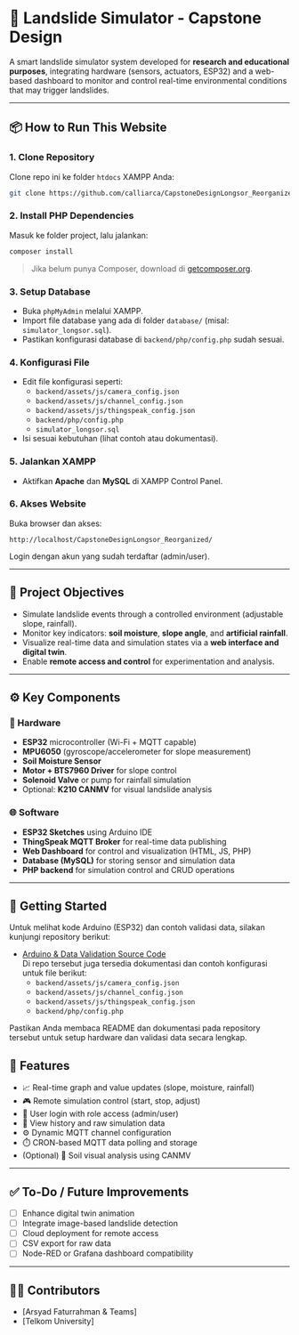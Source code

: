 # 🌋 Landslide Simulator - Capstone Design

A smart landslide simulator system developed for **research and educational purposes**, integrating hardware (sensors, actuators, ESP32) and a web-based dashboard to monitor and control real-time environmental conditions that may trigger landslides.

---

## 📦 How to Run This Website

### 1. Clone Repository
Clone repo ini ke folder `htdocs` XAMPP Anda:
```bash
git clone https://github.com/calliarca/CapstoneDesignLongsor_Reorganized.git
```

### 2. Install PHP Dependencies
Masuk ke folder project, lalu jalankan:
```bash
composer install
```
> Jika belum punya Composer, download di [getcomposer.org](https://getcomposer.org/).

### 3. Setup Database
- Buka `phpMyAdmin` melalui XAMPP.
- Import file database yang ada di folder `database/` (misal: `simulator_longsor.sql`).
- Pastikan konfigurasi database di `backend/php/config.php` sudah sesuai.

### 4. Konfigurasi File
- Edit file konfigurasi seperti:
  - `backend/assets/js/camera_config.json`
  - `backend/assets/js/channel_config.json`
  - `backend/assets/js/thingspeak_config.json`
  - `backend/php/config.php`
  - `simulator_longsor.sql`
- Isi sesuai kebutuhan (lihat contoh atau dokumentasi).

### 5. Jalankan XAMPP
- Aktifkan **Apache** dan **MySQL** di XAMPP Control Panel.

### 6. Akses Website
Buka browser dan akses:
```
http://localhost/CapstoneDesignLongsor_Reorganized/
```
Login dengan akun yang sudah terdaftar (admin/user).

---

## 📌 Project Objectives

- Simulate landslide events through a controlled environment (adjustable slope, rainfall).
- Monitor key indicators: **soil moisture**, **slope angle**, and **artificial rainfall**.
- Visualize real-time data and simulation states via a **web interface and digital twin**.
- Enable **remote access and control** for experimentation and analysis.

---

## ⚙️ Key Components

### 🧠 Hardware
- **ESP32** microcontroller (Wi-Fi + MQTT capable)
- **MPU6050** (gyroscope/accelerometer for slope measurement)
- **Soil Moisture Sensor**
- **Motor + BTS7960 Driver** for slope control
- **Solenoid Valve** or pump for rainfall simulation
- Optional: **K210 CANMV** for visual landslide analysis

### 🌐 Software
- **ESP32 Sketches** using Arduino IDE
- **ThingSpeak MQTT Broker** for real-time data publishing
- **Web Dashboard** for control and visualization (HTML, JS, PHP)
- **Database (MySQL)** for storing sensor and simulation data
- **PHP backend** for simulation control and CRUD operations

---

## 🚀 Getting Started

Untuk melihat kode Arduino (ESP32) dan contoh validasi data, silakan kunjungi repository berikut:
- [Arduino & Data Validation Source Code](https://github.com/calliarca/CapstoneDesignLongsor_AddOns)  
  Di repo tersebut juga tersedia dokumentasi dan contoh konfigurasi untuk file berikut:
  - `backend/assets/js/camera_config.json`
  - `backend/assets/js/channel_config.json`
  - `backend/assets/js/thingspeak_config.json`
  - `backend/php/config.php`

Pastikan Anda membaca README dan dokumentasi pada repository tersebut untuk setup hardware dan validasi data secara lengkap.

## 🔧 Features

- 📈 Real-time graph and value updates (slope, moisture, rainfall)
- 🎮 Remote simulation control (start, stop, adjust)
- 🔐 User login with role access (admin/user)
- 📄 View history and raw simulation data
- ⚙️ Dynamic MQTT channel configuration
- ⏱️ CRON-based MQTT data polling and storage
- (Optional) 🧠 Soil visual analysis using CANMV

---

## ✅ To-Do / Future Improvements

- [ ] Enhance digital twin animation
- [ ] Integrate image-based landslide detection
- [ ] Cloud deployment for remote access
- [ ] CSV export for raw data
- [ ] Node-RED or Grafana dashboard compatibility

---

## 👨‍💻 Contributors

- [Arsyad Faturrahman & Teams]
- [Telkom University]
